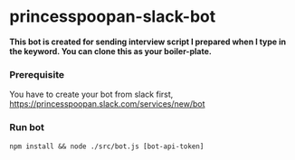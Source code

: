# princesspoopan-slack-bot

__This bot is created for sending interview script I prepared when I type in the keyword. You can clone this as your boiler-plate.__

### Prerequisite

You have to create your bot from slack first, https://princesspoopan.slack.com/services/new/bot

### Run bot

`npm install && node ./src/bot.js [bot-api-token]`
